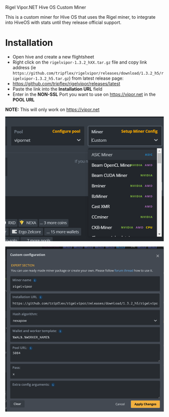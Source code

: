 Rigel Vipor.NET Hive OS Custom Miner

This is a custom miner for Hive OS that uses the Rigel miner, to integrate into HiveOS with stats until they release official support.

# Installation
- Open hive and create a new flightsheet
- Right click on the `rigelvipor-1.3.2_hXX.tar.gz` file and copy link address (ie `https://github.com/tripflex/rigelvipor/releases/download/1.3.2_h5/rigelvipor-1.3.2_h5.tar.gz`) from latest release page:
- https://github.com/tripflex/rigelvipor/releases/latest
- Paste the link into the **Installation URL** field
- Enter in the **NON-SSL** Port you want to use on https://vipor.net in the **POOL URL**

**NOTE:** This will only work on https://vipor.net

![Select custom miner](custom_miner.png)

![Create a new flightsheet](hive_custom_miner.png)

